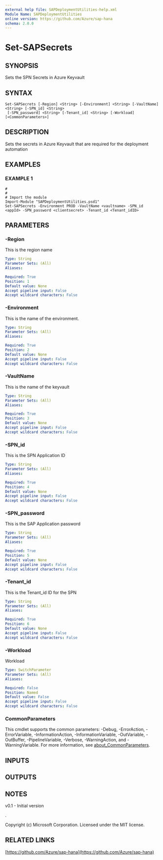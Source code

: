 ```yaml
---
external help file: SAPDeploymentUtilities-help.xml
Module Name: SAPDeploymentUtilities
online version: https://github.com/Azure/sap-hana
schema: 2.0.0
---
```


# Set-SAPSecrets

## SYNOPSIS
Sets the SPN Secrets in Azure Keyvault

## SYNTAX

```
Set-SAPSecrets [-Region] <String> [-Environment] <String> [-VaultName] <String> [-SPN_id] <String>
 [-SPN_password] <String> [-Tenant_id] <String> [-Workload] [<CommonParameters>]
```

## DESCRIPTION
Sets the secrets in Azure Keyvault that are required for the deployment automation

## EXAMPLES

### EXAMPLE 1
```
#
#
# Import the module
Import-Module "SAPDeploymentUtilities.psd1"
Set-SAPSecrets -Environment PROD -VaultName <vaultname> -SPN_id <appId> -SPN_password <clientsecret> -Tenant_id <Tenant_idID>
```

## PARAMETERS

### -Region
This is the region name

```yaml
Type: String
Parameter Sets: (All)
Aliases:

Required: True
Position: 1
Default value: None
Accept pipeline input: False
Accept wildcard characters: False
```

### -Environment
This is the name of the environment.

```yaml
Type: String
Parameter Sets: (All)
Aliases:

Required: True
Position: 2
Default value: None
Accept pipeline input: False
Accept wildcard characters: False
```

### -VaultName
This is the name of the keyvault

```yaml
Type: String
Parameter Sets: (All)
Aliases:

Required: True
Position: 3
Default value: None
Accept pipeline input: False
Accept wildcard characters: False
```

### -SPN_id
This is the SPN Application ID

```yaml
Type: String
Parameter Sets: (All)
Aliases:

Required: True
Position: 4
Default value: None
Accept pipeline input: False
Accept wildcard characters: False
```

### -SPN_password
This is the SAP Application password

```yaml
Type: String
Parameter Sets: (All)
Aliases:

Required: True
Position: 5
Default value: None
Accept pipeline input: False
Accept wildcard characters: False
```

### -Tenant_id
This is the Tenant_id ID for the SPN

```yaml
Type: String
Parameter Sets: (All)
Aliases:

Required: True
Position: 6
Default value: None
Accept pipeline input: False
Accept wildcard characters: False
```

### -Workload
Workload

```yaml
Type: SwitchParameter
Parameter Sets: (All)
Aliases:

Required: False
Position: Named
Default value: False
Accept pipeline input: False
Accept wildcard characters: False
```

### CommonParameters
This cmdlet supports the common parameters: -Debug, -ErrorAction, -ErrorVariable, -InformationAction, -InformationVariable, -OutVariable, -OutBuffer, -PipelineVariable, -Verbose, -WarningAction, and -WarningVariable. For more information, see [about_CommonParameters](http://go.microsoft.com/fwlink/?LinkID=113216).

## INPUTS

## OUTPUTS

## NOTES
v0.1 - Initial version

.



Copyright (c) Microsoft Corporation.
Licensed under the MIT license.

## RELATED LINKS

[https://github.com/Azure/sap-hana](https://github.com/Azure/sap-hana)

